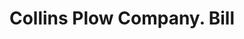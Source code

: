 ---
doi: 10.7916/D8WW8VPD
date_other: '1906'
date_other_textual: '1906'
form: printed ephemera
genre:
- Invoices
name:
- Collins Plow Company
object_in_context_url: https://biggert.cul.columbia.edu/items/view/ave_biggert_00269
subject_hierarchical_geographic:
- Quincy, Illinois, United States
subject_name:
- Collins Plow Company
title: Collins Plow Company. Bill
sort_title: Collins Plow Company. Bill
call_number: ave_biggert_00269
coordinates:
- 39.93222222222222,-91.38861111111112
pid: ave_biggert_00269
identifiers: ave_biggert_00269
permalink: /biggert/ave_biggert_00269/
layout: iiif-image-page
---